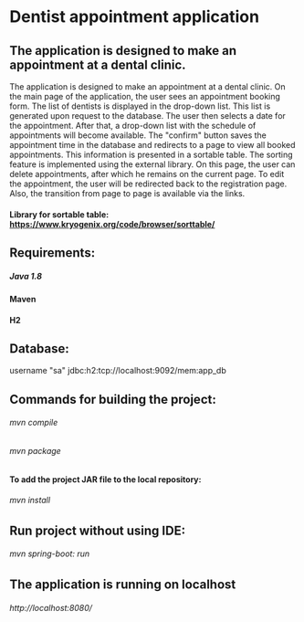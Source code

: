Dentist appointment application
===

## The application is designed to make an appointment at a dental clinic.
The application is designed to make an appointment at a dental clinic.
On the main page of the application, the user sees an appointment booking form.
The list of dentists is displayed in the drop-down list. This list is generated 
upon request to the database.
The user then selects a date for the appointment. 
After that, a drop-down list with the schedule of appointments will become available.
The "confirm" button saves the appointment time in the database and redirects 
to a page to view all booked appointments. This information is presented in a sortable table.
The sorting feature is implemented using the external library.
On this page, the user can delete appointments, after which he remains on the current page.
To edit the appointment, the user will be redirected back to the registration page.
Also, the transition from page to page is available via the links.

 
#### Library for sortable table: https://www.kryogenix.org/code/browser/sorttable/


## Requirements:
##### Java 1.8
#### Maven
#### H2

## Database:
username "sa" 
jdbc:h2:tcp://localhost:9092/mem:app_db

## Commands for building the project:
###### mvn compile
###### mvn package
#### To add the project JAR file to the local repository:
###### mvn install

## Run project without using IDE:
###### mvn spring-boot: run

## The application is running on localhost
###### http://localhost:8080/
